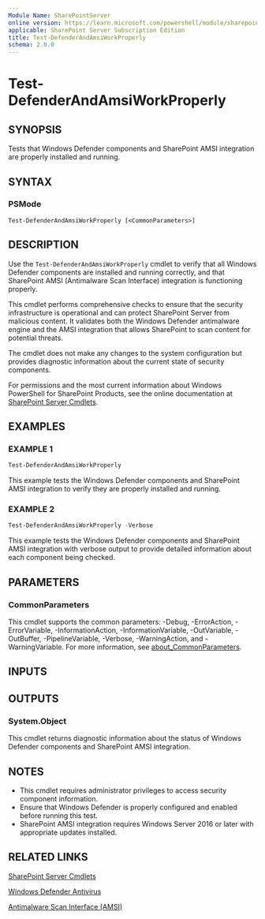 ```yaml
---
Module Name: SharePointServer
online version: https://learn.microsoft.com/powershell/module/sharepoint-server/test-defenderandamsiworkproperly
applicable: SharePoint Server Subscription Edition
title: Test-DefenderAndAmsiWorkProperly
schema: 2.0.0
---
```


# Test-DefenderAndAmsiWorkProperly

## SYNOPSIS

Tests that Windows Defender components and SharePoint AMSI integration are properly installed and running.

## SYNTAX

### PSMode
```
Test-DefenderAndAmsiWorkProperly [<CommonParameters>]
```

## DESCRIPTION

Use the `Test-DefenderAndAmsiWorkProperly` cmdlet to verify that all Windows Defender components are installed and running correctly, and that SharePoint AMSI (Antimalware Scan Interface) integration is functioning properly.

This cmdlet performs comprehensive checks to ensure that the security infrastructure is operational and can protect SharePoint Server from malicious content. It validates both the Windows Defender antimalware engine and the AMSI integration that allows SharePoint to scan content for potential threats.

The cmdlet does not make any changes to the system configuration but provides diagnostic information about the current state of security components.

For permissions and the most current information about Windows PowerShell for SharePoint Products, see the online documentation at [SharePoint Server Cmdlets](https://learn.microsoft.com/powershell/sharepoint/sharepoint-server/sharepoint-server-cmdlets).

## EXAMPLES

### EXAMPLE 1

```powershell
Test-DefenderAndAmsiWorkProperly
```

This example tests the Windows Defender components and SharePoint AMSI integration to verify they are properly installed and running.

### EXAMPLE 2

```powershell
Test-DefenderAndAmsiWorkProperly -Verbose
```

This example tests the Windows Defender components and SharePoint AMSI integration with verbose output to provide detailed information about each component being checked.

## PARAMETERS
### CommonParameters
This cmdlet supports the common parameters: -Debug, -ErrorAction, -ErrorVariable, -InformationAction, -InformationVariable, -OutVariable, -OutBuffer, -PipelineVariable, -Verbose, -WarningAction, and -WarningVariable. For more information, see [about_CommonParameters](https://go.microsoft.com/fwlink/?LinkID=113216).

## INPUTS

## OUTPUTS

### System.Object

This cmdlet returns diagnostic information about the status of Windows Defender components and SharePoint AMSI integration.

## NOTES

- This cmdlet requires administrator privileges to access security component information.
- Ensure that Windows Defender is properly configured and enabled before running this test.
- SharePoint AMSI integration requires Windows Server 2016 or later with appropriate updates installed.

## RELATED LINKS

[SharePoint Server Cmdlets](https://learn.microsoft.com/powershell/sharepoint/sharepoint-server/sharepoint-server-cmdlets)

[Windows Defender Antivirus](https://learn.microsoft.com/defender-endpoint/microsoft-defender-antivirus-windows)

[Antimalware Scan Interface (AMSI)](https://learn.microsoft.com/windows/win32/amsi/antimalware-scan-interface-portal)